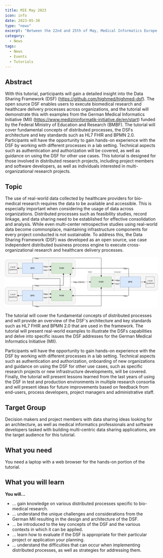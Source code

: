 ```yaml
---
title: MIE May 2023
icon: info
date: 2023-05-30
type: "news"
excerpt: "Between the 22nd and 25th of May, Medical Informatics Europe 2023 was held in Gothenburg, Sweden. It was organized by the European Federation for Medical Informatics (EFMI) and the Swedish Federation for Medical Informatics (SFMI). The DSF team presented its project and held a tutorial. An archived version of the tutorial can be read here."
category: 
  - News
tags:
  - News
  - Events
  - Tutorials
---
```


## Abstract

With this tutorial, participants will gain a detailed insight into the Data  Sharing Framework (DSF) (https://github.com/highmed/highmed-dsf). The open source DSF enables users to execute  biomedical research and healthcare delivery processes across organizations, and the  tutorial will demonstrate this with examples from the German Medical Informatics  Initiative (MII) (https://www.medizininformatik-initiative.de/en/start) funded by the Federal Ministry of Education and Research (BMBF).  The tutorial will cover fundamental concepts of distributed processes, the DSFs  architecture and key standards such as HL7 FHIR and BPMN 2.0. Participants will  have the opportunity to gain hands-on experience with the DSF by working with  different processes in a lab setting. Technical aspects such as authentication and  authorization will be covered, as well as guidance on using the DSF for other use  cases. This tutorial is designed for those involved in distributed research projects,  including project members and software developers, as well as individuals interested  in multi-organizational research projects. 

## Topic

The use of real-world data collected by healthcare providers for bio-medical research  requires the data to be available and accessible. This is especially important when considering the usage of data across organizations. Distributed processes such as feasibility  studies, record linkage, and data sharing need to be established for effective consolidation and analysis. 
While even multi-center retrospective studies using real-world data become commonplace, maintaining infrastructure components for every project conducted is not sustainable. To address this, the Data Sharing Framework (DSF)  was developed as  an open source, use case independent distributed business process engine to execute  cross-organizational research and healthcare delivery processes. 

<img src="/photos/tutorials/dsf-architecture.svg" >

The tutorial will cover the fundamental concepts of distributed processes and will  provide an overview of the DSF's architecture and key standards such as HL7 FHIR and  BPMN 2.0 that are used in the framework. The tutorial will present real-world examples  to illustrate the DSFs capabilities and delve into specific issues the DSF addresses for  the German Medical Informatics Initiative (MII). 

Participants will have the opportunity to gain hands-on experience with the DSF by  working with different processes in a lab setting. Technical aspects such as authentication and authorization, onboarding of new organizations and guidance on using the DSF  for other use cases, such as specific research projects or new infrastructure developments,  will be covered. 
Finally, the tutorial will present lessons learned from the last years of using the DSF  in test and production environments in multiple research consortia and will present ideas  for future improvements based on feedback from end-users, process developers, project  managers and administrative staff. 

## Target Group
Decision makers and project members with data sharing ideas looking for an architecture, as well as medical informatics professionals and software developers tasked with building multi-centric data sharing applications, are the target audience for this tutorial. 

## What you need
You need a laptop with a web browser for the hands-on portion of the tutorial.

## What you will learn
**You will...**
- … gain knowledge on various distributed processes specific to bio-medical research.
- … understand the unique challenges and considerations from the German MII resulting in the design and architecture of the DSF.
- … be introduced to the key concepts of the DSF and the various contexts in which it can be applied. 
- … learn how to evaluate if the DSF is appropriate for their particular project or application your planning. 
- … understand the difficulties that can occur when implementing distributed processes, as well as strategies for addressing them.
